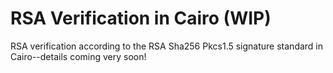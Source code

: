 # RSA Verification in Cairo (WIP)

RSA verification according to the RSA Sha256 Pkcs1.5 signature standard in Cairo--details coming very soon! 